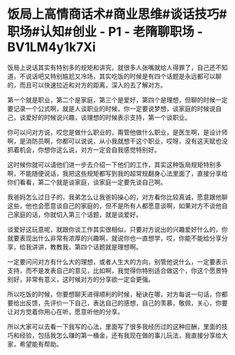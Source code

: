 # 饭局上高情商话术#商业思维#谈话技巧#职场#认知#创业 - P1 - 老隋聊职场 - BV1LM4y1k7Xi

饭局上说话其实有特别多的规矩和讲究，就很多人张嘴就给人得罪了，自己还不知道，不说话吧又特别尴尬又冷场，其实吃饭的时候是有四个话题是永远都可以聊的，而且可以快速拉近和对方的距离，深入的去了解对方。

第一个就是职业，第二个是家庭，第三个是爱好，第四个是理想，但聊的时候一定要记录一个公式啊，就是人谈职业的时候，你一定要说梦想，谈家庭的时候说自己，谈爱好的时候说兴趣，谈理想的时候表示支持，第一个谈职业。

你可以问对方说，哎您是做什么职业的，甭管他做什么职业，是医生啊，是设计师啊，是消防员啊，你都可以说说，从小我就想干这个职业，哎呀，没有这天赋也没抓着机会，你想你这么说，对方一定会自我感觉特别好。

这时候你就可以请他们进一步去介绍一下他们的工作，其实这种饭局规矩特别多啊，不能随便说话，我把这些规矩都写到我的超常规翻身心法里面了，直接分享给你们看看，第二个就是谈家庭，谈家庭一定要先谈自己啊。

我爸妈怎么过日子的，我弟怎么让我爸妈操心的，对方看你比较真诚，愿意跟他聊这些，他也会愿意谈自己的家庭的，但不是所有人都愿意谈啊，如果对方不谈他自己家庭的话，你就切入第三个话题，就是谈爱好。

谈爱好这玩意呢，就跟你谈工作其实很相似，只要对方说出的兴趣爱好什么的，你就要表现出什么非常有浓厚的兴趣啊，就说你也一直想学，哎，你能不能给分享分享，给我讲讲，教教我，第四个话题就是理想啊。

一定要问问对方有什么大的理想，或者人生大的方向，别管他说什么，一定要表示支持，而不是发表自己的意见，比如啊，我觉得你特别适合做这个，你这个愿景特别好，非常有意义，这时候对方的分享欲一定会更强。

所以吃饭的时候，你要想聊天进得顺利的时候，秘诀在哪，对方每说一句话，你都要给出反馈，先评价一下自己，表达自己的感想，自己的羡慕，敬佩，关心，你要让对方觉着你用心在听，愿意听他的分享。

所以大家可以去看一下我写的心法，里面写了很多我经历过的这种应酬，里面的技巧和经验，包括我怎么赚的第一桶金，还有我现在做的事儿玩法，我直接分享给大家，希望能有帮助。

